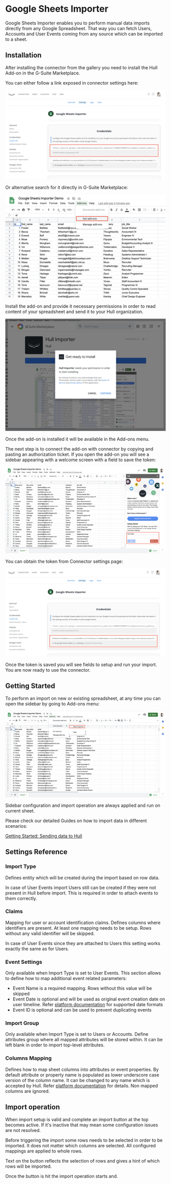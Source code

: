 # Google Sheets Importer

Google Sheets Importer enables you to perform manual data imports directly from any Google Spreadsheet. That way you can fetch Users, Accounts and User Events coming from any source which can be imported to a sheet.

## Installation

After installing the connector from the gallery you need to install the Hull Add-on in the G-Suite Marketplace.

You can either follow a link exposed in connector settings here:

![Link to add-on](./screenshots/link_to_addon.png)

Or alternative search for it directly in G-Suite Marketplace:

![Go to G-Suite Marketplace](./screenshots/go_to_marketplace.png)

Install the add-on and provide it necessary permissions in order to read content of your spreadsheet and send it to your Hull organization.

![Install Add-on](./screenshots/install_addon.png)

Once the add-on is installed it will be available in the Add-ons menu.

The next step is to connect the add-on with connector by copying and pasting an authorization ticket.
If you open the add-on you will see a sidebar appearing with a welcome screen with a field to save the token:

![Add-on Sidebar initial screen](./screenshots/sidebar_initial_screen.png)

You can obtain the token from Connector settings page:

![Obtain token from connector settings](./screenshots/obtain_token_from_connector.png)

Once the token is saved you will see fields to setup and run your import. You are now ready to use the connector.

## Getting Started

To perform an import on new or existing spreadsheet, at any time you can open the sidebar by going to Add-ons menu:

![Open add-on sidebar](./screenshots/open_addon_sidebar.png)

Sidebar configuration and import operation are always applied and run on current sheet.

Please check our detailed Guides on how to import data in different scenarios:

[Getting Started: Sending data to Hull](https://www.hull.io/docs/guides/getting-started/)

## Settings Reference

### Import Type

Defines entity which will be created during the import based on row data.

In case of User Events import Users still can be created if they were not present in Hull before import. This is required in order to attach events to them correctly.

### Claims

Mapping for user or account identification claims. Defines columns where identifiers are present.
At least one mapping needs to be setup.
Rows without any valid identifier will be skipped.

In case of User Events since they are attached to Users this setting works exactly the same as for Users.

### Event Settings

Only available when Import Type is set to User Events.
This section allows to define how to map additional event related parameters:

- Event Name is a required mapping. Rows without this value will be skipped
- Event Date is optional and will be used as original event creation date on user timeline. Refer [platform documentation](https://www.hull.io/docs/data_lifecycle/ingest/#trait-types) for supported date formats
- Event ID is optional and can be used to prevent duplicating events

### Import Group

Only available when Import Type is set to Users or Accounts.
Define attributes group where all mapped attributes will be stored within.
It can be left blank in order to import top-level attributes.

### Columns Mapping

Defines how to map sheet columns into attributes or event properties.
By default attribute or property name is populated as lower underscore case version of the column name. It can be changed to any name which is accepted by Hull. Refer [platform documentation](https://www.hull.io/docs/data_lifecycle/ingest/#trait-types) for details.
Non mapped columns are ignored.

## Import operation

When import setup is valid and complete an import button at the top becomes active.
If it's inactive that may mean some configuration issues are not resolved.

Before triggering the import some rows needs to be selected in order to be imported. It does not matter which columns are selected. All configured mappings are applied to whole rows.

Text on the button reflects the selection of rows and gives a hint of which rows will be imported.

Once the button is hit the import operation starts and.
